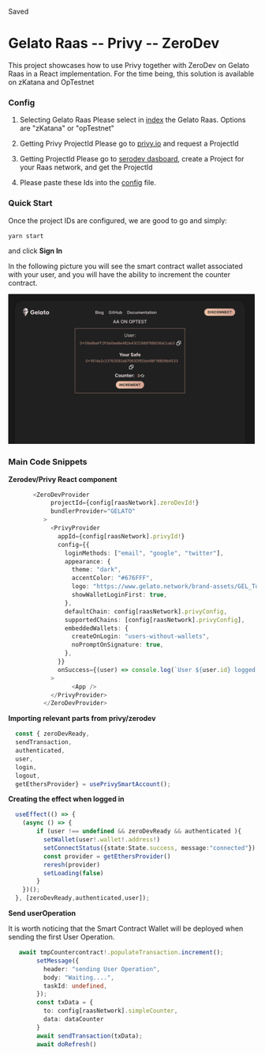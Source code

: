 
Saved
# Gelato Raas -- Privy -- ZeroDev

This project showcases how to use Privy together with ZeroDev on Gelato Raas in a React implementation.
For the time being, this solution is available on zKatana and OpTestnet

### Config

1) Selecting Gelato Raas
Please select in [index](/src/index.tsx#9) the Gelato Raas. Options are "zKatana" or "opTestnet"

2) Getting Privy ProjectId
Please go to [privy.io](https://privy.io) and request a ProjectId

3) Getting  ProjectId
Please go to [serodev dasboard](https://dashboard.zerodev.app/), create a Project for your Raas network, and get the ProjectId

4) Please paste these Ids into the [config](/src/constants.ts) file.

### Quick Start
Once the project IDs are configured, we are good to go and simply:

```
yarn start

```
and click **Sign In**

In the following picture you will see the smart contract wallet associated with your user, and you will have the ability to increment the counter contract.

<img src="docs/ui.png" width="500"/>

### Main Code Snippets

**Zerodev/Privy React component**

```typescript
       <ZeroDevProvider
            projectId={config[raasNetwork].zeroDevId!}
            bundlerProvider="GELATO"
          >
            <PrivyProvider
              appId={config[raasNetwork].privyId!}
              config={{
                loginMethods: ["email", "google", "twitter"],
                appearance: {
                  theme: "dark",
                  accentColor: "#676FFF",
                  logo: "https://www.gelato.network/brand-assets/GEL_Token_Logos/GEL%20Token%20Logo.svg",
                  showWalletLoginFirst: true,
                },
                defaultChain: config[raasNetwork].privyConfig,
                supportedChains: [config[raasNetwork].privyConfig],
                embeddedWallets: {
                  createOnLogin: "users-without-wallets",
                  noPromptOnSignature: true,
                },
              }}
              onSuccess={(user) => console.log(`User ${user.id} logged in!`)}
            >
                  <App />
            </PrivyProvider>
          </ZeroDevProvider>
```

**Importing relevant parts from privy/zerodev**  

```typescript
  const { zeroDevReady, 
  sendTransaction, 
  authenticated, 
  user, 
  login, 
  logout, 
  getEthersProvider} = usePrivySmartAccount();
```

**Creating the effect when logged in**  

```typescript
  useEffect(() => {
    (async () => {
        if (user !== undefined && zeroDevReady && authenticated ){
          setWallet(user!.wallet!.address!)
          setConnectStatus({state:State.success, message:"connected"})
          const provider = getEthersProvider()
          reresh(provider)
          setLoading(false)
        }
    })();
  }, [zeroDevReady,authenticated,user]);
```

**Send userOperation**

It is worth noticing that the Smart Contract Wallet will be deployed when sending the first User Operation.
```typescript
   await tmpCountercontract!.populateTransaction.increment();
        setMessage({
          header: "sending User Operation",
          body: "Waiting....",
          taskId: undefined,
        });
        const txData = {
          to: config[raasNetwork].simpleCounter,
          data: dataCounter
        }
        await sendTransaction(txData);
        await doRefresh()

```
